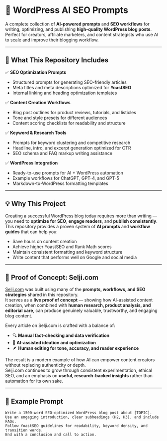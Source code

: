 # 🧠 WordPress AI SEO Prompts

A complete collection of **AI-powered prompts** and **SEO workflows** for writing, optimizing, and publishing **high-quality WordPress blog posts**.  
Perfect for creators, affiliate marketers, and content strategists who use AI to scale and improve their blogging workflow.

---

## 🚀 What This Repository Includes

✅ **SEO Optimization Prompts**
- Structured prompts for generating SEO-friendly articles  
- Meta titles and meta descriptions optimized for **YoastSEO**  
- Internal linking and heading optimization templates  

✅ **Content Creation Workflows**
- Blog post outlines for product reviews, tutorials, and listicles  
- Tone and style presets for different audiences  
- Content scoring checklists for readability and structure  

✅ **Keyword & Research Tools**
- Prompts for keyword clustering and competitive research  
- Headline, intro, and excerpt generation optimized for CTR  
- SEO schema and FAQ markup writing assistance  

✅ **WordPress Integration**
- Ready-to-use prompts for AI + WordPress automation  
- Example workflows for ChatGPT, GPT-4, and GPT-5  
- Markdown-to-WordPress formatting templates  

---

## 💡 Why This Project

Creating a successful WordPress blog today requires more than writing —  
you need to **optimize for SEO**, **engage readers**, and **publish consistently**.  
This repository provides a proven system of **AI prompts** and **workflow guides** that can help you:

- Save hours on content creation  
- Achieve higher YoastSEO and Rank Math scores  
- Maintain consistent formatting and keyword structure  
- Write content that performs well on Google and social media  

---

## 🧭 Proof of Concept: Selji.com

[Selji.com](https://selji.com) was built using many of the **prompts, workflows, and SEO strategies** shared in this repository.  
It serves as a **live proof of concept** — showing how AI-assisted content creation, when combined with **human research, product analysis, and editorial care**, can produce genuinely valuable, trustworthy, and engaging blog content.

Every article on Selji.com is crafted with a balance of:
- 🔍 **Manual fact-checking and data verification**  
- 🧠 **AI-assisted ideation and optimization**  
- 🪶 **Human editing for tone, accuracy, and reader experience**

The result is a modern example of how AI can empower content creators without replacing authenticity or depth.  
Selji.com continues to grow through consistent experimentation, ethical SEO, and an emphasis on **useful, research-backed insights** rather than automation for its own sake.

---

## 🧩 Example Prompt

```text
Write a 1500-word SEO-optimized WordPress blog post about [TOPIC].  
Use an engaging introduction, clear subheadings (H2, H3), and include FAQs.  
Follow YoastSEO guidelines for readability, keyword density, and transition words.  
End with a conclusion and call to action.  
